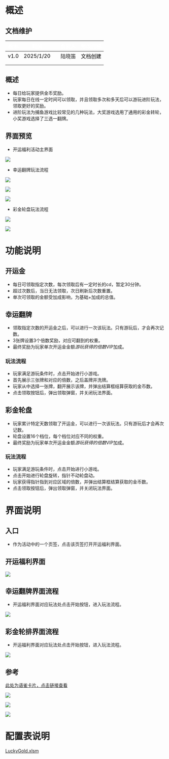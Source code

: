 # 概述
## 文档维护
| <font style="color:white;">版本</font> | <font style="color:white;">时间</font> | | <font style="color:white;">负责人</font> | <font style="color:white;">修改内容</font> |
| --- | --- | --- | --- | --- |
| <font style="color:black;">v1.0</font> | <font style="color:black;">2025/1/20</font> | | 陆晓笛 | <font style="color:black;">文档创建</font> |
|  |  | |  |  |
| | | |  | |




## 概述
+ 每日给玩家提供金币奖励。
+ 玩家每日在线一定时间可以领取，并且领取多次和多天后可以游玩进阶玩法，领取更好的奖励。
+ 进阶玩法为捕鱼游戏比较常见的几种玩法，大奖游戏选用了通用的彩金转轮，小奖游戏选择了三选一翻牌。

## 界面预览
+ 开运福利活动主界面

![](https://cdn.nlark.com/yuque/0/2025/png/43554293/1738922202371-93be574a-1a98-4c24-be6a-7a256281c91d.png)

+ 幸运翻牌玩法流程

![](https://cdn.nlark.com/yuque/0/2025/png/43554293/1738922335457-cc54b19a-bcc2-417c-a150-198bc01afc61.png)

![](https://cdn.nlark.com/yuque/0/2025/png/43554293/1738922294613-f9b0c7f9-bf61-48e3-9b9e-836c31adfa30.png)

![](https://cdn.nlark.com/yuque/0/2025/png/43554293/1738922040365-f19c0fec-10b8-4f5d-9636-09bc7757ca3f.png)

+ 彩金轮盘玩法流程

![](https://cdn.nlark.com/yuque/0/2025/png/43554293/1738922320041-7c02d37c-e163-4c34-8a9c-4be367847598.png)

![](https://cdn.nlark.com/yuque/0/2025/png/43554293/1738922093068-60b1b4eb-e812-48fd-bbfb-1447a556f431.png)

# 功能说明
## 开运金
+ 每日可领取指定次数，每次领取后有一定时长的cd，暂定30分钟。
+ 超过次数后，当日无法领取，次日刷新后次数重置。
+ 单次可领取的金额受加成影响，为基础+加成的总值。

## 幸运翻牌
+ 领取指定次数的开运金之后，可以进行一次该玩法。只有游玩后，才会再次记数。
+ 3张牌设置3个倍数奖励，对应可翻到的权重。
+ 最终奖励为玩家单次开运金金额*游玩获得的倍数*VIP加成。

### 玩法流程
+ 玩家满足游玩条件时，点击开始进行小游戏。
+ 首先展示三张牌和对应的倍数，之后盖牌并洗牌。
+ 玩家从中选择一张牌，翻开展示该牌，并弹出结算框结算获取的金币数。
+ 点击领取按钮后，弹出领取弹窗，并关闭玩法界面。

## 彩金轮盘
+ 玩家累计特定天数领取了开运金，可以进行一次该玩法。只有游玩后才会再次记数。
+ 轮盘设置16个档位，每个档位对应不同的权重。
+ 最终奖励为玩家单次开运金金额*游玩获得的倍数*VIP加成。

### 玩法流程
+ 玩家满足游玩条件时，点击开始进行小游戏。
+ 点击开始进行轮盘旋转，指针不动轮盘动。
+ 玩家获得指针指到对应区域的倍数，并弹出结算框结算获取的金币数。
+ 点击领取按钮后，弹出领取弹窗，并关闭玩法界面。

# 界面说明
## 入口
+ 作为活动中的一个页签，点击该页签打开开运福利界面。

## 开运福利界面
![](https://cdn.nlark.com/yuque/0/2025/png/43554293/1738922253502-36e783fa-55cc-453c-a79b-1ef2edacb7e2.png)

## 幸运翻牌界面流程
+ 开运福利界面对应玩法处点击开始按钮，进入玩法流程。

![](https://cdn.nlark.com/yuque/0/2025/png/43554293/1738922365400-ac27ac22-28d5-44a5-9c63-29038d4b54c3.png)

## 彩金轮排界面流程
+ 开运福利界面对应玩法处点击开始按钮，进入玩法流程。

![](https://cdn.nlark.com/yuque/0/2025/png/43554293/1738922382475-b3b5887b-6b3b-40e7-9732-31187aeef412.png)

## 参考
[此处为语雀卡片，点击链接查看](https://www.yuque.com/ttk5k0/manpny/bp94sddzs1t7u08g#ZetWo)

![](https://cdn.nlark.com/yuque/0/2025/png/43554293/1737371085694-427d32a1-a5ec-422d-9b3f-9db24740dc34.png)

![](https://cdn.nlark.com/yuque/0/2025/png/43554293/1737371098850-7c489e34-7d85-4103-9cc0-5275ecab4b24.png)

![](https://cdn.nlark.com/yuque/0/2025/png/43554293/1737371109180-ab3855bd-3e83-4776-b128-38591db2d423.png)

# **配置表说明**
[LuckyGold.xlsm](https://snh48group.yuque.com/attachments/yuque/0/2025/xlsm/43554293/1737438320176-c34ed756-2914-4a7e-b0a9-d31a6b708438.xlsm)

